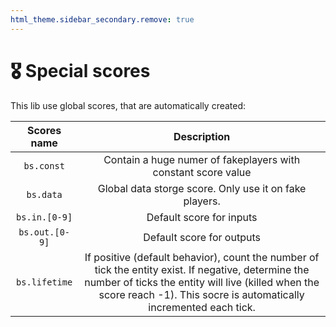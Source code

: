 ```yaml
---
html_theme.sidebar_secondary.remove: true
---
```


# 🎖️ Special scores

This lib use global scores, that are automatically created:

| Scores name | Description |
|:------:|:-----------:|
| `bs.const` | Contain a huge numer of fakeplayers with constant score value |
| `bs.data` | Global data storge score. Only use it on fake players. |
| `bs.in.[0-9]` | Default score for inputs |
| `bs.out.[0-9]` | Default score for outputs |
| `bs.lifetime`| If positive (default behavior), count the number of tick the entity exist. If negative, determine the number of ticks the entity will live (killed when the score reach -1). This socre is automatically incremented each tick. |